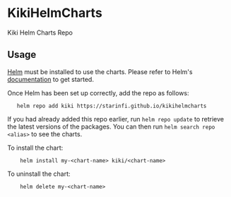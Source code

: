 # KikiHelmCharts
Kiki Helm Charts Repo

## Usage

[Helm](https://helm.sh) must be installed to use the charts.  Please refer to
Helm's [documentation](https://helm.sh/docs) to get started.

Once Helm has been set up correctly, add the repo as follows:
```
   helm repo add kiki https://starinfi.github.io/kikihelmcharts
```
If you had already added this repo earlier, run `helm repo update` to retrieve
the latest versions of the packages.  You can then run `helm search repo
<alias>` to see the charts.

To install the <chart-name> chart:
```
    helm install my-<chart-name> kiki/<chart-name>
```
To uninstall the chart:
```
    helm delete my-<chart-name>
```
